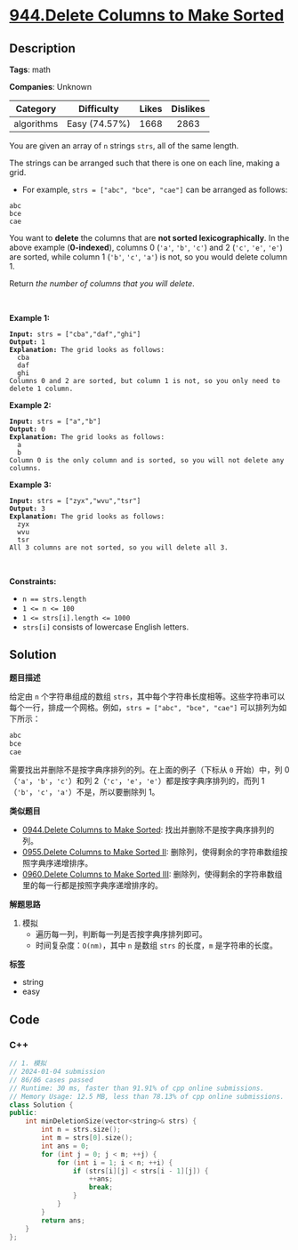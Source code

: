 # [944.Delete Columns to Make Sorted](https://leetcode.com/problems/delete-columns-to-make-sorted/description/)

## Description

**Tags**: math

**Companies**: Unknown

|  Category  |  Difficulty   | Likes | Dislikes |
| :--------: | :-----------: | :---: | :------: |
| algorithms | Easy (74.57%) | 1668  |   2863   |

<p>You are given an array of <code>n</code> strings <code>strs</code>, all of the same length.</p>
<p>The strings can be arranged such that there is one on each line, making a grid.</p>
<ul>
  <li>For example, <code>strs = [&quot;abc&quot;, &quot;bce&quot;, &quot;cae&quot;]</code> can be arranged as follows:</li>
</ul>
<pre><code>abc
bce
cae</code></pre>
<p>You want to <strong>delete</strong> the columns that are <strong>not sorted lexicographically</strong>. In the above example (<strong>0-indexed</strong>), columns 0 (<code>&#39;a&#39;</code>, <code>&#39;b&#39;</code>, <code>&#39;c&#39;</code>) and 2 (<code>&#39;c&#39;</code>, <code>&#39;e&#39;</code>, <code>&#39;e&#39;</code>) are sorted, while column 1 (<code>&#39;b&#39;</code>, <code>&#39;c&#39;</code>, <code>&#39;a&#39;</code>) is not, so you would delete column 1.</p>
<p>Return <em>the number of columns that you will delete</em>.</p>
<p>&nbsp;</p>
<p><strong class="example">Example 1:</strong></p>
<pre><code><strong>Input:</strong> strs = [&quot;cba&quot;,&quot;daf&quot;,&quot;ghi&quot;]
<strong>Output:</strong> 1
<strong>Explanation:</strong> The grid looks as follows:
  cba
  daf
  ghi
Columns 0 and 2 are sorted, but column 1 is not, so you only need to delete 1 column.</code></pre>
<p><strong class="example">Example 2:</strong></p>
<pre><code><strong>Input:</strong> strs = [&quot;a&quot;,&quot;b&quot;]
<strong>Output:</strong> 0
<strong>Explanation:</strong> The grid looks as follows:
  a
  b
Column 0 is the only column and is sorted, so you will not delete any columns.</code></pre>
<p><strong class="example">Example 3:</strong></p>
<pre><code><strong>Input:</strong> strs = [&quot;zyx&quot;,&quot;wvu&quot;,&quot;tsr&quot;]
<strong>Output:</strong> 3
<strong>Explanation:</strong> The grid looks as follows:
  zyx
  wvu
  tsr
All 3 columns are not sorted, so you will delete all 3.</code></pre>
<p>&nbsp;</p>
<p><strong>Constraints:</strong></p>
<ul>
  <li><code>n == strs.length</code></li>
  <li><code>1 &lt;= n &lt;= 100</code></li>
  <li><code>1 &lt;= strs[i].length &lt;= 1000</code></li>
  <li><code>strs[i]</code> consists of lowercase English letters.</li>
</ul>

## Solution

**题目描述**

给定由 `n` 个字符串组成的数组 `strs`，其中每个字符串长度相等。这些字符串可以每个一行，排成一个网格。例如，`strs = ["abc", "bce", "cae"]` 可以排列为如下所示：

```txt
abc
bce
cae
```

需要找出并删除不是按字典序排列的列。在上面的例子（下标从 `0` 开始）中，列 0（`'a'`，`'b'`，`'c'`）和列 2（`'c'`，`'e'`，`'e'`）都是按字典序排列的，而列 1（`'b'`，`'c'`，`'a'`）不是，所以要删除列 1。

**类似题目**

- [0944.Delete Columns to Make Sorted](0944.delete-columns-to-make-sorted.md): 找出并删除不是按字典序排列的列。
- [0955.Delete Columns to Make Sorted II](0955.delete-columns-to-make-sorted-ii.md): 删除列，使得剩余的字符串数组按照字典序递增排序。
- [0960.Delete Columns to Make Sorted III](0960.delete-columns-to-make-sorted-iii.md): 删除列，使得剩余的字符串数组里的每一行都是按照字典序递增排序的。

**解题思路**

1. 模拟
   - 遍历每一列，判断每一列是否按字典序排列即可。
   - 时间复杂度：`O(nm)`，其中 `n` 是数组 `strs` 的长度，`m` 是字符串的长度。

**标签**

- string
- easy

<!-- code start -->
## Code

### C++

```cpp
// 1. 模拟
// 2024-01-04 submission
// 86/86 cases passed
// Runtime: 30 ms, faster than 91.91% of cpp online submissions.
// Memory Usage: 12.5 MB, less than 78.13% of cpp online submissions.
class Solution {
public:
    int minDeletionSize(vector<string>& strs) {
        int n = strs.size();
        int m = strs[0].size();
        int ans = 0;
        for (int j = 0; j < m; ++j) {
            for (int i = 1; i < n; ++i) {
                if (strs[i][j] < strs[i - 1][j]) {
                    ++ans;
                    break;
                }
            }
        }
        return ans;
    }
};
```

<!-- code end -->
